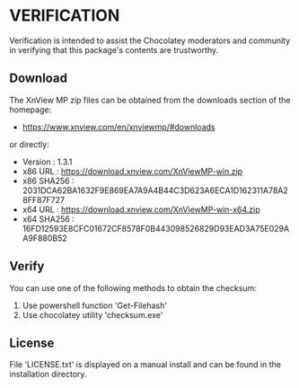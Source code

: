 # VERIFICATION
Verification is intended to assist the Chocolatey moderators and community in verifying that this package's contents are trustworthy.

## Download
The XnView MP zip files can be obtained from the downloads section of 
the homepage:
- https://www.xnview.com/en/xnviewmp/#downloads

or directly:
- Version    : 1.3.1
- x86 URL    : https://download.xnview.com/XnViewMP-win.zip
- x86 SHA256 : 2031DCA62BA1632F9E869EA7A9A4B44C3D623A6ECA1D162311A78A28FF87F727
- x64 URL    : https://download.xnview.com/XnViewMP-win-x64.zip
- x64 SHA256 : 16FD12593E8CFC01672CF8578F0B443098526829D93EAD3A75E029AA9F880B52


## Verify
You can use one of the following methods to obtain the checksum:
1. Use powershell function 'Get-Filehash'
2. Use chocolatey utility 'checksum.exe'


## License
File 'LICENSE.txt' is displayed on a manual install and can be found in
the installation directory.

